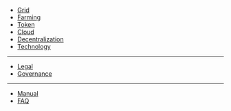 - [Grid](@tfgrid_home)
- [Farming](@farming_intro)
- [Token](@tokens_home)
- [Cloud](@cloud_home)
- [Decentralization](@decentralization)
- [Technology](@technology)
------------
- [Legal](!@legal:legal_home)
- [Governance](governance)
------------
- [Manual](https://manual.grid.tf)
- [FAQ](https://manual.grid.tf/faq/faq.html)


<!-- - [About](@about) -->
<!-- - [Definitions & Concepts](@definitions_concepts) -->
